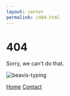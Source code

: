 ```yaml
---
layout: center
permalink: /404.html
---
```


# 404

Sorry, we can't do that.

![beavis-typing](beavis-computer.gif)

<div class="mt3">
  <a href="{{ site.baseurl }}/" class="button button-blue button-big">Home</a>
  <a href="{{ site.baseurl }}/contact/" class="button button-blue button-big">Contact</a>
</div>
